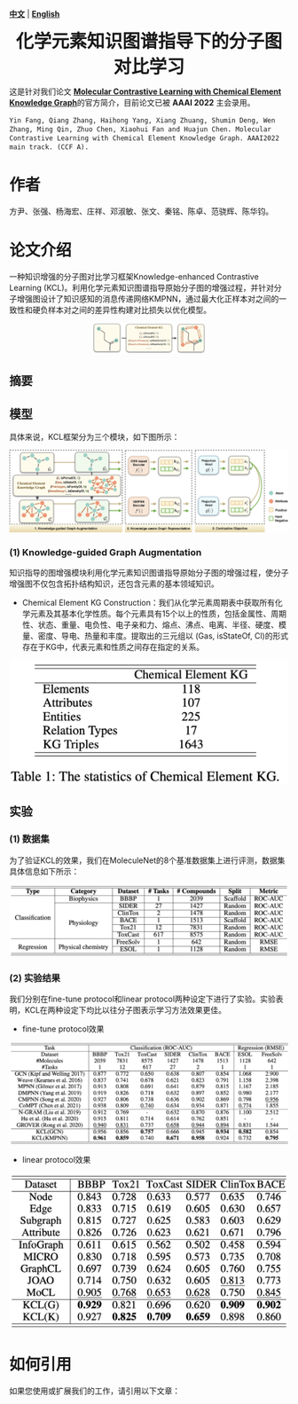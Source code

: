 [**中文**](https://github.com/ZJU-Fangyin/KCL/blob/main/README_CN.md) | [**English**](https://github.com/ZJU-Fangyin/KCL/blob/main/README.md)

<p align="center">
  	<font size=6><strong>化学元素知识图谱指导下的分子图对比学习</strong></font>
</p>

这是针对我们论文 [**Molecular Contrastive Learning with Chemical Element Knowledge Graph**](https://arxiv.org/abs/2112.00544)的官方简介，目前论文已被 **AAAI 2022** 主会录用。
```
Yin Fang, Qiang Zhang, Haihong Yang, Xiang Zhuang, Shumin Deng, Wen Zhang, Ming Qin, Zhuo Chen, Xiaohui Fan and Huajun Chen. Molecular Contrastive Learning with Chemical Element Knowledge Graph. AAAI2022 main track. (CCF A). 
```


# 作者
方尹、张强、杨海宏、庄祥、邓淑敏、张文、秦铭、陈卓、范骁辉、陈华钧。


# 论文介绍
一种知识增强的分子图对比学习框架Knowledge-enhanced Contrastive Learning (KCL)。利用化学元素知识图谱指导原始分子图的增强过程，并针对分子增强图设计了知识感知的消息传递网络KMPNN，通过最大化正样本对之间的一致性和硬负样本对之间的差异性构建对比损失以优化模型。
<div align=center><img src="./fig/intro.png" style="zoom:20%;" />
</div>

## 摘要

## 模型
具体来说，KCL框架分为三个模块，如下图所示：
<div align=center><img src="./fig/overview.png" style="zoom:100%;" />
</div>

### (1) Knowledge-guided Graph Augmentation

知识指导的图增强模块利用化学元素知识图谱指导原始分子图的增强过程，使分子增强图不仅包含拓扑结构知识，还包含元素的基本领域知识。

* Chemical Element KG Construction：我们从化学元素周期表中获取所有化学元素及其基本化学性质。每个元素具有15个以上的性质，包括金属性、周期性、状态、重量、电负性、电子亲和力、熔点、沸点、电离、半径、硬度、模量、密度、导电、热量和丰度。提取出的三元组以 (Gas, isStateOf, Cl)的形式存在于KG中，代表元素和性质之间存在指定的关系。

<div align=center><img src="./fig/KGstat.png" style="zoom:100%;" />
</div>



## 实验
### (1) 数据集
为了验证KCL的效果，我们在MoleculeNet的8个基准数据集上进行评测，数据集具体信息如下所示：
<div align=center><img src="./fig/datainfo.png" style="zoom:100%;" />
</div>

### (2) 实验结果
我们分别在fine-tune protocol和linear protocol两种设定下进行了实验。实验表明，KCL在两种设定下均比以往分子图表示学习方法效果更佳。

* fine-tune protocol效果
<div align=center><img src="./fig/fine-tune_protocol.png" style="zoom:100%;" />
</div>

* linear protocol效果
<div align=center><img src="./fig/linear_protocol.png" style="zoom:100%;" />
</div>

# 如何引用
如果您使用或扩展我们的工作，请引用以下文章：

```

```
